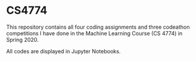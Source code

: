 # CS4774
This repository contains all four coding assignments and three codeathon competitions I have done in the Machine Learning Course (CS 4774) in Spring 2020.

All codes are displayed in Jupyter Notebooks.
